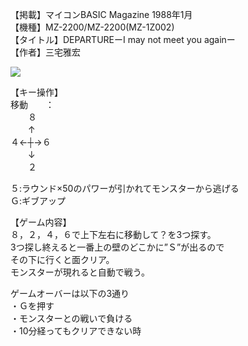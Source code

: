 【掲載】マイコンBASIC Magazine 1988年1月  
【機種】MZ-2200/MZ-2200(MZ-1Z002)  
【タイトル】DEPARTUREーI may not meet you againー  
【作者】三宅雅宏  
  
[![](https://img.youtube.com/vi/0M6rVrUaR-o/0.jpg)](https://youtu.be/0M6rVrUaR-o)    
  
【キー操作】  
移動　　：  
　　８  
　　↑  
４←┼→６  
　　↓  
　　２  
  
５:ラウンド×50のパワーが引かれてモンスターから逃げる  
Ｇ:ギブアップ  
  
【ゲーム内容】  
８，２，４，６で上下左右に移動して？を3つ探す。  
3つ探し終えると一番上の壁のどこかに”Ｓ”が出るので  
その下に行くと面クリア。  
モンスターが現れると自動で戦う。  
  
ゲームオーバーは以下の3通り  
・Ｇを押す  
・モンスターとの戦いで負ける  
・10分経ってもクリアできない時  
